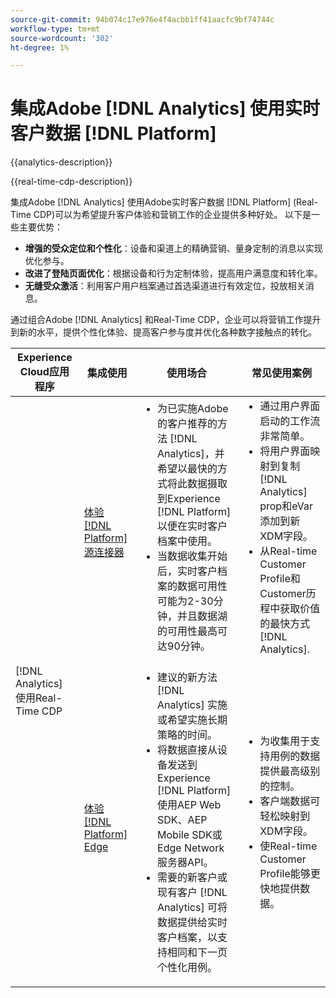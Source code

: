 ```yaml
---
source-git-commit: 94b074c17e976e4f4acbb1ff41aacfc9bf74744c
workflow-type: tm+mt
source-wordcount: '302'
ht-degree: 1%

---
```



# 集成Adobe [!DNL Analytics] 使用实时客户数据 [!DNL Platform]

{{analytics-description}}

{{real-time-cdp-description}}

集成Adobe [!DNL Analytics] 使用Adobe实时客户数据 [!DNL Platform] (Real-Time CDP)可以为希望提升客户体验和营销工作的企业提供多种好处。 以下是一些主要优势：

+ **增强的受众定位和个性化**：设备和渠道上的精确营销、量身定制的消息以实现优化参与。
+ **改进了登陆页面优化**：根据设备和行为定制体验，提高用户满意度和转化率。
+ **无缝受众激活**：利用客户用户档案通过首选渠道进行有效定位，投放相关消息。

通过组合Adobe [!DNL Analytics] 和Real-Time CDP，企业可以将营销工作提升到新的水平，提供个性化体验、提高客户参与度并优化各种数字接触点的转化。

<table>
    <thead>
        <tr>
            <th>Experience Cloud应用程序</th>
            <th>集成使用</th>
            <th>使用场合</th>
            <th>常见使用案例</th>
        </tr>
    </thead>
    <tr>
        <td rowspan="2">[!DNL Analytics] 使用Real-Time CDP</td>
        <td><a href="../../integrations/tutorials/analytics-rtcdp/experience-platform-source-connector.md" target="_blank" rel="noreferrer">体验 [!DNL Platform] 源连接器</a></td>
        <td>
            <ul style="margin-top: 0;">
                <li>为已实施Adobe的客户推荐的方法 [!DNL Analytics]，并希望以最快的方式将此数据摄取到Experience [!DNL Platform] 以便在实时客户档案中使用。</li>
                <li>当数据收集开始后，实时客户档案的数据可用性可能为2-30分钟，并且数据湖的可用性最高可达90分钟。</li>
            </ul>
        </td>
        <td>
            <ul style="margin-top: 0;">
                <li>通过用户界面启动的工作流非常简单。</li>
                <li>将用户界面映射到复制 [!DNL Analytics] prop和eVar添加到新XDM字段。</li>
                <li>从Real-time Customer Profile和Customer历程中获取价值的最快方式 [!DNL Analytics].</li>
            </ul>
        </td>
    </tr>
    <tr>
       <td><a href="../../integrations/tutorials/analytics-rtcdp/experience-platform-edge.md" target="_blank" rel="noreferrer">体验 [!DNL Platform] Edge</a></td>
        <td>
            <ul style="margin-top: 0;">
                <li>建议的新方法 [!DNL Analytics] 实施或希望实施长期策略的时间。</li>
                <li>将数据直接从设备发送到Experience [!DNL Platform] 使用AEP Web SDK、AEP Mobile SDK或Edge Network服务器API。</li>
                <li>需要的新客户或现有客户 [!DNL Analytics] 可将数据提供给实时客户档案，以支持相同和下一页个性化用例。</li>
            </ul>
        </td>
        <td>
            <ul style="margin-top: 0;">
                <li>为收集用于支持用例的数据提供最高级别的控制。</li>
                <li>客户端数据可轻松映射到XDM字段。</li>
                <li>使Real-time Customer Profile能够更快地提供数据。</li>
            </ul>
        </td>
    </tr>            
</table>
